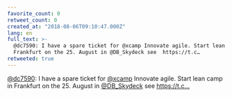 ```yaml
---
favorite_count: 0
retweet_count: 0
created_at: "2018-08-06T09:10:47.000Z"
lang: en
full_text: >-
  @dc7590: I have a spare ticket for @xcamp Innovate agile. Start lean camp in
  Frankfurt on the 25. August in @DB_Skydeck see  https://t.c…
retweeted: true
---
```


[@dc7590](https://twitter.com/dc7590): I have a spare ticket for
[@xcamp](https://twitter.com/xcamp) Innovate agile. Start lean camp in Frankfurt
on the 25. August in [@DB_Skydeck](https://twitter.com/DB_Skydeck) see
https://t.c…
